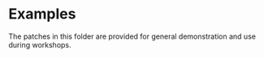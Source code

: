 # Examples

The patches in this folder are provided for general demonstration and use during workshops.